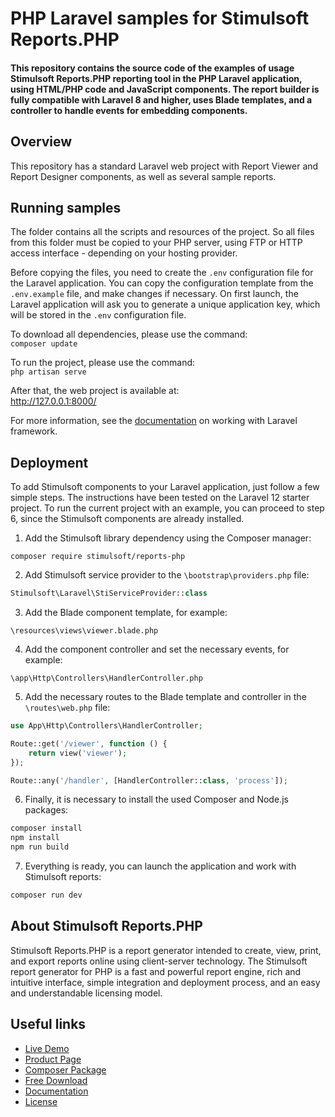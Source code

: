 # PHP Laravel samples for Stimulsoft Reports.PHP

#### This repository contains the source code of the examples of usage Stimulsoft Reports.PHP reporting tool in the PHP Laravel application, using HTML/PHP code and JavaScript components. The report builder is fully compatible with Laravel 8 and higher, uses Blade templates, and a controller to handle events for embedding components.

## Overview
This repository has a standard Laravel web project with Report Viewer and Report Designer components, as well as several sample reports.

## Running samples
The folder contains all the scripts and resources of the project. So all files from this folder must be copied to your PHP server, using FTP or HTTP access interface - depending on your hosting provider.

Before copying the files, you need to create the `.env` configuration file for the Laravel application. You can copy the configuration template from the `.env.example` file, and make changes if necessary. On first launch, the Laravel application will ask you to generate a unique application key, which will be stored in the `.env` configuration file.

To download all dependencies, please use the command:  
`composer update`

To run the project, please use the command:  
`php artisan serve`

After that, the web project is available at:  
http://127.0.0.1:8000/

For more information, see the [documentation](https://laravel.com/docs) on working with Laravel framework.

## Deployment
To add Stimulsoft components to your Laravel application, just follow a few simple steps. The instructions have been tested on the Laravel 12 starter project. To run the current project with an example, you can proceed to step 6, since the Stimulsoft components are already installed.  

1. Add the Stimulsoft library dependency using the Composer manager:  
```
composer require stimulsoft/reports-php
```
  
2. Add Stimulsoft service provider to the `\bootstrap\providers.php` file:  
```php
Stimulsoft\Laravel\StiServiceProvider::class
```
  
3. Add the Blade component template, for example:  
```
\resources\views\viewer.blade.php
```
  
4. Add the component controller and set the necessary events, for example:  
```
\app\Http\Controllers\HandlerController.php
```
  
5. Add the necessary routes to the Blade template and controller in the `\routes\web.php` file:  
```php
use App\Http\Controllers\HandlerController;

Route::get('/viewer', function () {
    return view('viewer');
});

Route::any('/handler', [HandlerController::class, 'process']);
```
  
6. Finally, it is necessary to install the used Composer and Node.js packages:  
```php
composer install
npm install
npm run build
```
  
7. Everything is ready, you can launch the application and work with Stimulsoft reports:  
```php
composer run dev
```

## About Stimulsoft Reports.PHP
Stimulsoft Reports.PHP is a report generator intended to create, view, print, and export reports online using client-server technology. The Stimulsoft report generator for PHP is a fast and powerful report engine, rich and intuitive interface, simple integration and deployment process, and an easy and understandable licensing model.

## Useful links
* [Live Demo](http://demo.stimulsoft.com/#Js)
* [Product Page](https://www.stimulsoft.com/en/products/reports-php)
* [Composer Package](https://packagist.org/packages/stimulsoft/reports-php)
* [Free Download](https://www.stimulsoft.com/en/downloads)
* [Documentation](https://www.stimulsoft.com/en/documentation/online/programming-manual/reports_and_dashboards_for_php.htm)
* [License](LICENSE.md)
